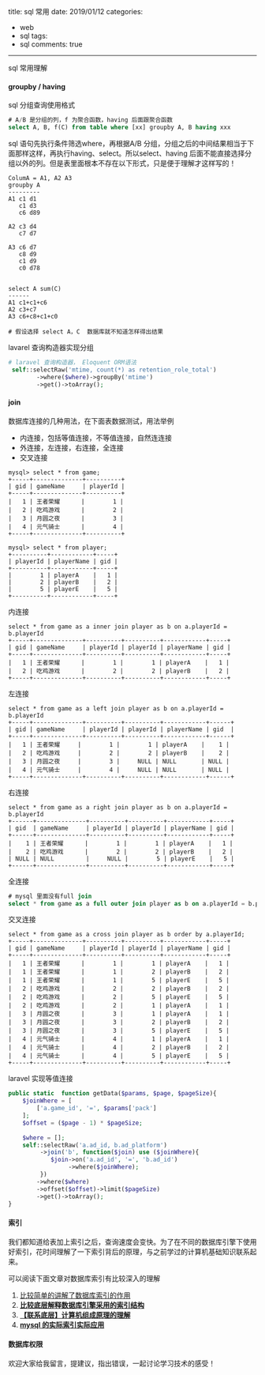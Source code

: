 title: sql 常用
date: 2019/01/12
categories:
- web
- sql
tags:
- sql
comments: true
---

sql 常用理解

#### groupby / having
sql 分组查询使用格式
```sql
# A/B 是分组的列，f 为聚合函数，having 后面跟聚合函数
select A, B, f(C) from table where [xx] groupby A, B having xxx
```

sql 语句先执行条件筛选where，再根据A/B 分组，分组之后的中间结果相当于下面那样这样，再执行having、select。所以select、having 后面不能直接选择分组以外的列。但是表里面根本不存在以下形式，只是便于理解才这样写的！
```mysql
ColumA = A1, A2 A3
groupby A
---------
A1 c1 d1
   c1 d3
   c6 d89

A2 c3 d4
   c7 d7

A3 c6 d7
   c8 d9
   c1 d9
   c0 d78


select A sum(C)
------
A1 c1+c1+c6
A2 c3+c7
A3 c6+c8+c1+c0

# 假设选择 select A，C  数据库就不知道怎样得出结果
```

lavarel 查询构造器实现分组
```php
# laravel 查询构造器， Eloquent ORM语法
 self::selectRaw('mtime, count(*) as retention_role_total')
        ->where($where)->groupBy('mtime')
        ->get()->toArray();
```
#### join
数据库连接的几种用法，在下面表数据测试，用法举例
* 内连接，包括等值连接，不等值连接，自然连连接
* 外连接，左连接，右连接，全连接
* 交叉连接
```mysql
mysql> select * from game;  
+-----+--------------+----------+
| gid | gameName     | playerId |
+-----+--------------+----------+
|   1 | 王者荣耀      |        1 |
|   2 | 吃鸡游戏      |        2 |
|   3 | 月圆之夜      |        3 |
|   4 | 元气骑士      |        4 |
+-----+--------------+----------+

mysql> select * from player;
+----------+------------+-----+
| playerId | playerName | gid |
+----------+------------+-----+
|        1 | playerA    |   1 |
|        2 | playerB    |   2 |
|        5 | playerE    |   5 |
+----------+------------+-----+
```
内连接
```mysql
select * from game as a inner join player as b on a.playerId = b.playerId 
+-----+--------------+----------+----------+------------+-----+
| gid | gameName     | playerId | playerId | playerName | gid |
+-----+--------------+----------+----------+------------+-----+
|   1 | 王者荣耀      |        1 |        1 | playerA    |   1 |
|   2 | 吃鸡游戏      |        2 |        2 | playerB    |   2 |
+-----+--------------+----------+----------+------------+-----+
```
左连接
```mysql
select * from game as a left join player as b on a.playerId = b.playerId
+-----+--------------+----------+----------+------------+------+
| gid | gameName     | playerId | playerId | playerName | gid  |
+-----+--------------+----------+----------+------------+------+
|   1 | 王者荣耀     |        1 |        1 | playerA    |    1 |
|   2 | 吃鸡游戏     |        2 |        2 | playerB    |    2 |
|   3 | 月圆之夜     |        3 |     NULL | NULL       | NULL |
|   4 | 元气骑士     |        4 |     NULL | NULL       | NULL |
+-----+--------------+----------+----------+------------+------+
```
右连接
```mysql
select * from game as a right join player as b on a.playerId = b.playerId
+------+--------------+----------+----------+------------+-----+
| gid  | gameName     | playerId | playerId | playerName | gid |
+------+--------------+----------+----------+------------+-----+
|    1 | 王者荣耀      |        1 |        1 | playerA    |   1 |
|    2 | 吃鸡游戏      |        2 |        2 | playerB    |   2 |
| NULL | NULL         |     NULL |        5 | playerE    |   5 |
+------+--------------+----------+----------+------------+-----+
```
全连接
```sql
# mysql 里面没有full join
select * from game as a full outer join player as b on a.playerId = b.playerId
```
交叉连接
```mysql
select * from game as a cross join player as b order by a.playerId;
+-----+--------------+----------+----------+------------+-----+
| gid | gameName     | playerId | playerId | playerName | gid |
+-----+--------------+----------+----------+------------+-----+
|   1 | 王者荣耀      |        1 |        1 | playerA    |   1 |
|   1 | 王者荣耀      |        1 |        2 | playerB    |   2 |
|   1 | 王者荣耀      |        1 |        5 | playerE    |   5 |
|   2 | 吃鸡游戏      |        2 |        2 | playerB    |   2 |
|   2 | 吃鸡游戏      |        2 |        5 | playerE    |   5 |
|   2 | 吃鸡游戏      |        2 |        1 | playerA    |   1 |
|   3 | 月圆之夜      |        3 |        1 | playerA    |   1 |
|   3 | 月圆之夜      |        3 |        2 | playerB    |   2 |
|   3 | 月圆之夜      |        3 |        5 | playerE    |   5 |
|   4 | 元气骑士      |        4 |        1 | playerA    |   1 |
|   4 | 元气骑士      |        4 |        2 | playerB    |   2 |
|   4 | 元气骑士      |        4 |        5 | playerE    |   5 |
+-----+--------------+----------+----------+------------+-----+
```

laravel 实现等值连接
```php
public static  function getData($params, $page, $pageSize){
    $joinWhere = [
        ['a.game_id', '=', $params['pack']
    ];
    $offset = ($page - 1) * $pageSize;
        
    $where = [];    
    self::selectRaw('a.ad_id, b.ad_platform')
         ->join('b', function($join) use ($joinWhere){
            $join->on('a.ad_id', '=', 'b.ad_id')
                 ->where($joinWhere);
         })
        ->where($where)
        ->offset($offset)->limit($pageSize)
        ->get()->toArray();
}
```

#### 索引
我们都知道给表加上索引之后，查询速度会变快。为了在不同的数据库引擎下使用好索引，花时间理解了一下索引背后的原理，与之前学过的计算机基础知识联系起来。

可以阅读下面文章对数据库索引有比较深入的理解
1. [比较简单的讲解了数据库索引的作用](https://zhuanlan.zhihu.com/p/23624390)
2. [**比较底层解释数据库引擎采用的索引结构**](https://blog.csdn.net/suifeng3051/article/details/52669644)
3. [**【联系底层】计算机组成原理的理解**](https://juejin.im/post/5b1b3b60e51d4506c556b00a)
4. [**mysql 的实际索引实际应用**](https://blog.csdn.net/u014745069/article/details/80466917)


#### 数据库权限

欢迎大家给我留言，提建议，指出错误，一起讨论学习技术的感受！